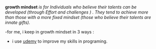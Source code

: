 
 **growth mindset** *is for Individuals who believe their talents can be developed (through Effort and challenges ) .  They tend to achieve more than those with a more fixed mindset (those who believe their talents are innate gifts).*

-for me, i keep in growth mindset in 3 ways :
  - i use [udemy](https://www.udemy.com/) to improve my skills in programing. 
